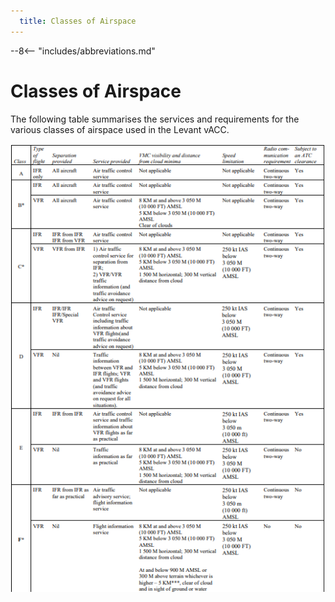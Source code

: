 ```yaml
---
  title: Classes of Airspace
---
```


--8<-- "includes/abbreviations.md"

# Classes of Airspace
The following table summarises the services and requirements for the various classes of airspace used in the Levant vACC.

![Classes of Airspace](img/Classes%20of%20Airspace.png)